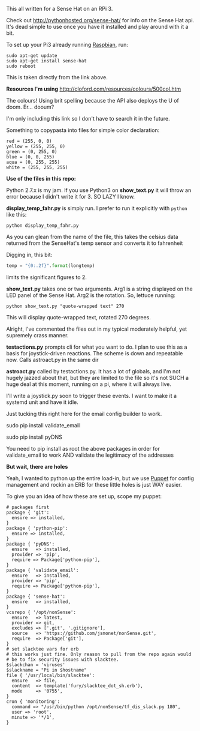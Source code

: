 This all written for a Sense Hat on an RPi 3.

Check out http://pythonhosted.org/sense-hat/ for info on the Sense Hat api. It's dead simple to use once you have it installed and play around with it a bit.

To set up your Pi3 already running [Raspbian](https://www.raspberrypi.org/downloads/raspbian/ "Raspbian"), run:

~~~~
sudo apt-get update
sudo apt-get install sense-hat
sudo reboot
~~~~

This is taken directly from the link above.

**Resources I'm using**
http://cloford.com/resources/colours/500col.htm

The colours! Using brit spelling because the API also deploys the U of doom. Er... dooum?

I'm only including this link so I don't have to search it in the future.

Something to copypasta into files for simple color declaration:

~~~~
red = (255, 0, 0)
yellow = (255, 255, 0)
green = (0, 255, 0)
blue = (0, 0, 255)
aqua = (0, 255, 255)
white = (255, 255, 255)
~~~~

**Use of the files in this repo:**

Python 2.7.x is my jam. If you use Python3 on **show_text.py** it will throw an error because I didn't write it for 3. SO LAZY I know.

**display_temp_fahr.py** is simply run. I prefer to run it explicitly with `python` like this:

`python display_temp_fahr.py`

As you can glean from the name of the file, this takes the celsius data returned from the SenseHat's temp sensor and converts it to fahrenheit

Digging in, this bit:
```Python
temp = "{0:.2f}".format(longtemp)
```
limits the significant figures to 2.



**show_text.py** takes one or two arguments. Arg1 is a string displayed on the LED panel of the Sense Hat. Arg2 is the rotation. So, lettuce running:

`python show_text.py "quote-wrapped text" 270`

This will display quote-wrapped text, rotated 270 degrees.

Alright, I've commented the files out in my typical moderately helpful, yet supremely crass manner.

**testactions.py** prompts cli for what you want to do. I plan to use this as a basis for joystick-driven reactions. The scheme is down and repeatable now. Calls astroact.py in the same dir

**astroact.py** called by testactions.py. It has a lot of globals, and I'm not hugely jazzed about that, but they are limited to the file so it's not SUCH a huge deal at this moment, running on a pi, where it will always live.

I'll write a joystick.py soon to trigger these events. I want to make it a systemd unit and have it idle.

Just tucking this right here for the email config builder to work.

sudo pip install validate_email

sudo pip install pyDNS

You need to pip install as root the above packages in order for validate_email to work AND validate the legitimacy of the addresses

**But wait, there are holes**

Yeah, I wanted to python up the entire load-in, but we use [Puppet](http://www.puppet.com) for config management and rockin an ERB for these little holes is just WAY easier.

To give you an idea of how these are set up, scope my puppet:

~~~~
# packages first
package { 'git':
  ensure => installed,
}
package { 'python-pip':
  ensure => installed,
}
package { 'pyDNS':
  ensure   => installed,
  provider => 'pip',
  require => Package['python-pip'],
}
package { 'validate_email':
  ensure   => installed,
  provider => 'pip',
  require => Package['python-pip'],
}
package { 'sense-hat':
  ensure   => installed,
}
vcsrepo { '/opt/nonSense':
  ensure   => latest,
  provider => git,
  excludes => ['.git', '.gitignore'],
  source   => 'https://github.com/jsmonet/nonSense.git',
  require  => Package['git'],
}
# set slacktee vars for erb
# this works just fine. Only reason to pull from the repo again would
# be to fix security issues with slacktee.
$slackchan = 'viruses'
$slackname = "Pi in $hostname"
file { '/usr/local/bin/slacktee':
  ensure   => file,
  content  => template('fury/slacktee_dot_sh.erb'),
  mode     => '0755',
}
cron { 'monitoring':
  command => "/usr/bin/python /opt/nonSense/tf_dis_slack.py 180",
  user => 'root',
  minute => '*/1',
}
~~~~
